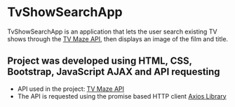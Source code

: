 # TvShowSearchApp
TvShowSearchApp is an application that lets the user search existing TV shows through the [TV Maze API](https://www.tvmaze.com/api), then displays an 
image of the film and title.

## Project was developed using HTML, CSS, Bootstrap, JavaScript AJAX and API requesting
- API used in the project: [TV Maze API](https://www.tvmaze.com/api)
- The API is requested using the promise based HTTP client [Axios Library](https://axios-http.com/)
